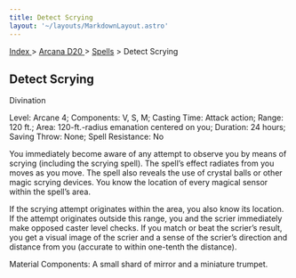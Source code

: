 ```yaml
---
title: Detect Scrying
layout: '~/layouts/MarkdownLayout.astro'
---
```


[ Index ](/) > [ Arcana D20 ](/arcana.d20.srd) > [Spells](/arcana.d20.srd/spells) > Detect Scrying

## Detect Scrying

Divination

Level: Arcane 4; Components: V, S, M; Casting Time: Attack action; Range: 120
ft.; Area: 120-ft.-radius emanation centered on you; Duration: 24 hours;
Saving Throw: None; Spell Resistance: No

You immediately become aware of any attempt to observe you by means of scrying
(including the scrying spell). The spell’s effect radiates from you moves as
you move. The spell also reveals the use of crystal balls or other magic
scrying devices. You know the location of every magical sensor within the
spell’s area.

If the scrying attempt originates within the area, you also know its location.
If the attempt originates outside this range, you and the scrier immediately
make opposed caster level checks. If you match or beat the scrier’s result,
you get a visual image of the scrier and a sense of the scrier’s direction and
distance from you (accurate to within one-tenth the distance).

Material Components: A small shard of mirror and a miniature trumpet.

